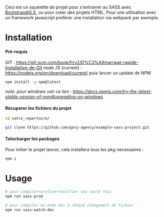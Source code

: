 Ceci est un squelette de projet pour s'entrainer au SASS avec Bootstrap@5.X, ou pour créer des projets HTML. 
Pour une utilisation avec un framework javascript preférer une installation via webpack par exemple.


# Installation
#### Pré-requis
GIT : https://git-scm.com/book/fr/v2/D%C3%A9marrage-rapide-Installation-de-Git
node JS (current) : https://nodejs.org/en/download/current/
puis lancer un update de NPM
```bash
npm install -g npm@latest
```
*note: pour windows voir ce lien : https://docs.npmjs.com/try-the-latest-stable-version-of-npm#upgrading-on-windows*
#### Récuperer les fichiers du projet
```bash
cd votre_repertoire/

git clone https://github.com/gary-agency/example-sass-project.git
```
#### Telecharger les packages
Pour initier le projet lancer, cela installera tous les pkg necessaires :
```bash
npm i
```

# Usage
```bash
# pour compiler+prefixer+minifier une seule fois
npm run sass-prod

# pour compiler en mode dev à chaque changement de fichier
npm run sass-watch-dev
```